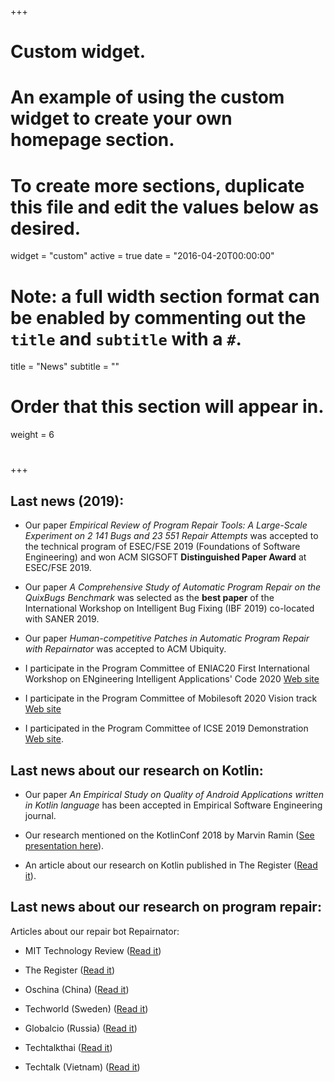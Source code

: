 +++
# Custom widget.
# An example of using the custom widget to create your own homepage section.
# To create more sections, duplicate this file and edit the values below as desired.
widget = "custom"
active = true
date = "2016-04-20T00:00:00"

# Note: a full width section format can be enabled by commenting out the `title` and `subtitle` with a `#`.
title = "News"
subtitle = ""

# Order that this section will appear in.
weight = 6

# 
#
+++

## Last news (2019):

* Our paper *Empirical Review of Program Repair Tools: A Large-Scale Experiment on 2 141 Bugs and 23 551 Repair Attempts*  was accepted to the technical program of ESEC/FSE 2019 (Foundations of Software Engineering) and won ACM SIGSOFT **Distinguished Paper Award** at ESEC/FSE 2019.


* Our paper *A Comprehensive Study of Automatic Program Repair on the QuixBugs Benchmark*  was selected as the **best paper**  of the International Workshop on Intelligent Bug Fixing (IBF 2019) co-located with SANER 2019.


* Our paper *Human-competitive Patches in Automatic Program Repair with Repairnator* was accepted to ACM Ubiquity.

* I participate in the Program Committee of ENIAC20 First International Workshop on ENgineering Intelligent Applications' Code 2020 [Web site](https://2020.programming-conference.org/home/eniac-2020)

* I participate in the Program Committee of Mobilesoft 2020 Vision track [Web site](https://conf.researchr.org/track/mobilesoft-2020/mobilesoft-2020-vision)

* I participated in the Program Committee of ICSE 2019 Demonstration [Web site](https://2019.icse-conferences.org/track/icse-2019-Demonstrations).


## Last news about our research on Kotlin:

* Our paper *An Empirical Study on Quality of Android Applications written in Kotlin language* has been accepted in Empirical Software Engineering journal. 


* Our research mentioned on the KotlinConf 2018 by Marvin Ramin ([See presentation here](https://www.youtube.com/watch?v=yjhQiP0329M&index=12&list=PLQ176FUIyIUbVvFMqDc2jhxS-t562uytr&t=0s)).


* An article about our research on Kotlin published in The Register ([Read it](https://www.theregister.co.uk/2018/08/02/kotlin_code_quality/)).



## Last news about our research on program repair:


Articles about our repair bot Repairnator: 


* MIT Technology Review ([Read it](https://www.technologyreview.com/s/612336/a-bot-disguised-as-a-human-software-developer-fixes-bugs/))


* The Register ([Read it](https://www.theregister.co.uk/2018/10/17/luc_esape_bug_fixer/))


* Oschina (China) ([Read it](https://www.oschina.net/news/101186/a-bot-fixes-bugs))


* Techworld (Sweden) ([Read it](https://techworld.idg.se/2.2524/1.709232/bot-repairnator-patchar-kod))


* Globalcio (Russia) ([Read it](http://www.globalcio.ru/news/7347/))


* Techtalkthai ([Read it](https://www.techtalkthai.com/repairnator-bot-could-automatically-fix-bugs-for-you/))


* Techtalk (Vietnam) ([Read it](https://techtalk.vn/da-xuat-hien-bot-co-kha-nang-fix-bug-thay-cho-lap-trinh-vien.html))
